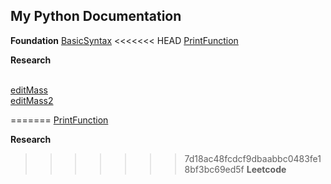 ## My Python Documentation

**Foundation**
[BasicSyntax](docs/print.md.html)
<<<<<<< HEAD
[PrintFunction](basics/print_strings.py)

**Research**

<br>[editMass](docs/editTextFile.md)
<br>[editMass2](docs/editTextFile.md.html)

=======
[PrintFunction](basic/print_strings.py)

**Research**

>>>>>>> 7d18ac48fcdcf9dbaabbc0483fe18bf3bc69ed5f
**Leetcode**



